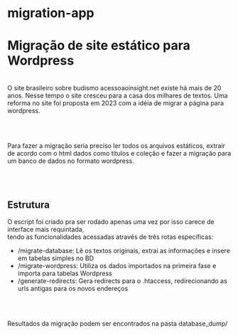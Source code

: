 # migration-app
<h1>Migração de site estático para Wordpress</h1>

<br/>
 O site brasileiro sobre budismo acessoaoinsight.net existe há mais de 20 anos.
 Nesse tempo o site cresceu para a casa dos milhares de textos. Uma reforma no site foi proposta em 2023 com a idéia de migrar a página para wordpress.

 <br/><br/>

 Para fazer a migração seria preciso ler todos os arquivos estáticos, extrair de acordo com o html
 dados como títulos e coleção e fazer a migração para um banco de dados no formato wordpress.


 <br/>

 <br/>


<h2>Estrutura</h2>


O escript foi criado pra ser rodado apenas uma vez por isso carece de interface mais requintada,<br>
tendo as funcionalidades acessadas através de três rotas específicas:

<ul>
<li>/migrate-database: Lê os textos originais, extrai as informações e insere em tabelas simples no BD


<li>
/migrate-wordpress: Utiliza os dados importados na primeira fase e importa para tabelas Wordpress
</li>

<li>
/generate-redirects: Gera redirects para o .htaccess, redirecionando as urls antigas para os novos endereços
</li>

</ul>

<br/>
<br/>

  Resultados da migração podem ser encontrados na pasta database_dump/
